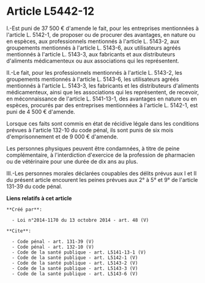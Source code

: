# Article L5442-12

I.-Est puni de 37 500 € d'amende le fait, pour les entreprises mentionnées à l'article L. 5142-1, de proposer ou de procurer
des avantages, en nature ou en espèces, aux professionnels mentionnés à l'article L. 5143-2, aux groupements mentionnés à
l'article L. 5143-6, aux utilisateurs agréés mentionnés à l'article L. 5143-3, aux fabricants et aux distributeurs d'aliments
médicamenteux ou aux associations qui les représentent. 

II.-Le fait, pour les professionnels mentionnés à l'article L. 5143-2, les groupements mentionnés à l'article L. 5143-6, les
utilisateurs agréés mentionnés à l'article L. 5143-3, les fabricants et les distributeurs d'aliments médicamenteux, ainsi que
les associations qui les représentent, de recevoir, en méconnaissance de l'article L. 5141-13-1, des avantages en nature ou
en espèces, procurés par des entreprises mentionnées à l'article L. 5142-1, est puni de 4 500 € d'amende. 

Lorsque ces faits sont commis en état de récidive légale dans les conditions prévues à l'article 132-10 du code pénal, ils
sont punis de six mois d'emprisonnement et de 9 000 € d'amende. 

Les personnes physiques peuvent être condamnées, à titre de peine complémentaire, à l'interdiction d'exercice de la
profession de pharmacien ou de vétérinaire pour une durée de dix ans au plus. 

III.-Les personnes morales déclarées coupables des délits prévus aux I et II du présent article encourent les peines prévues
aux 2° à 5° et 9° de l'article 131-39 du code pénal.

**Liens relatifs à cet article**

	**Créé par**:

	  - Loi n°2014-1170 du 13 octobre 2014 - art. 48 (V)

	**Cite**:

	  - Code pénal - art. 131-39 (V)
	  - Code pénal - art. 132-10 (V)
	  - Code de la santé publique - art. L5141-13-1 (V)
	  - Code de la santé publique - art. L5142-1 (V)
	  - Code de la santé publique - art. L5143-2 (V)
	  - Code de la santé publique - art. L5143-3 (V)
	  - Code de la santé publique - art. L5143-6 (V)
